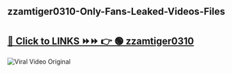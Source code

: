 
 ## zzamtiger0310-Only-Fans-Leaked-Videos-Files

# <h2><a href="https://mediaupload.pro?zzamtiger0310">🔗 Click to LINKS ⏩⏩ 👉 🟢 zzamtiger0310 </a></h2>

<a href="https://mediaupload.pro?zzamtiger0310" rel="nofollow" data-target="animated-image.originalLink"><img src="https://i.ibb.co.com/xMMVF88/686577567.gif" alt="Viral Video Original" style="max-width: 100%; display: inline-block;" data-target="animated-image.originalImage"></a>